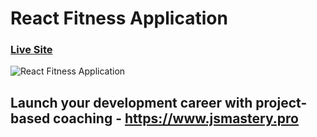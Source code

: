 # React Fitness Application

### [Live Site](https://golds-gym.netlify.app/)

![React Fitness Application](https://i.ibb.co/Yt9spGc/image.png)

## Launch your development career with project-based coaching - https://www.jsmastery.pro
